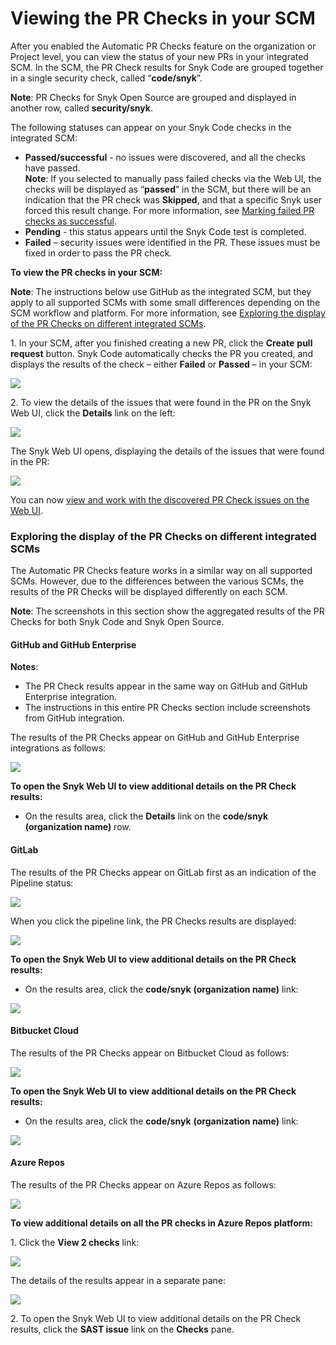 # Viewing the PR Checks in your SCM

After you enabled the Automatic PR Checks feature on the organization or Project level, you can view the status of your new PRs in your integrated SCM. In the SCM, the PR Check results for Snyk Code are grouped together in a single security check, called “**code/snyk**”.

**Note**: PR Checks for Snyk Open Source are grouped and displayed in another row, called **security/snyk**.

The following statuses can appear on your Snyk Code checks in the integrated SCM:

* **Passed/successful** - no issues were discovered, and all the checks have passed.\
  **Note**: If you selected to manually pass failed checks via the Web UI, the checks will be displayed as “**passed**” in the SCM, but there will be an indication that the PR check was **Skipped**, and that a specific Snyk user forced this result change. For more information, see [Marking failed PR checks as successful](viewing-and-working-with-the-pr-check-results-on-the-snyk-web-ui.md#\_ref105582006).
* **Pending** - this status appears until the Snyk Code test is completed.
* **Failed** – security issues were identified in the PR. These issues must be fixed in order to pass the PR check.

**To view the PR checks in your SCM:**

**Note**: The instructions below use GitHub as the integrated SCM, but they apply to all supported SCMs with some small differences depending on the SCM workflow and platform. For more information, see [Exploring the display of the PR Checks on different integrated SCMs](viewing-the-pr-checks-in-your-scm.md#\_ref105582759).

1\. In your SCM, after you finished creating a new PR, click the **Create** **pull request** button. Snyk Code automatically checks the PR you created, and displays the results of the check – either **Failed** or **Passed** – in your SCM:

![](<../../../.gitbook/assets/Snyk Code - PR Checks - GitHub - Checks Failed.png>)

2\. To view the details of the issues that were found in the PR on the Snyk Web UI, click the **Details** link on the left:

![](<../../../.gitbook/assets/Snyk Code - PR Checks - GitHub - Checks Failed - Details link.png>)

The Snyk Web UI opens, displaying the details of the issues that were found in the PR:

![](<../../../.gitbook/assets/image (16).png>)

You can now [view and work with the discovered PR Check issues on the Web UI](viewing-and-working-with-the-pr-check-results-on-the-snyk-web-ui.md).

### Exploring the display of the PR Checks on different integrated SCMs <a href="#_ref105582759" id="_ref105582759"></a>

The Automatic PR Checks feature works in a similar way on all supported SCMs. However, due to the differences between the various SCMs, the results of the PR Checks will be displayed differently on each SCM.

**Note**: The screenshots in this section show the aggregated results of the PR Checks for both Snyk Code and Snyk Open Source.

#### **GitHub and GitHub Enterprise**

**Notes**:

* The PR Check results appear in the same way on GitHub and GitHub Enterprise integration.
* The instructions in this entire PR Checks section include screenshots from GitHub integration.

The results of the PR Checks appear on GitHub and GitHub Enterprise integrations as follows:

![](<../../../.gitbook/assets/Snyk Code - PR Checks - GitHub - Results .png>)

**To open the Snyk Web UI to view additional details on the PR Check results:**

* On the results area, click the **Details** link on the **code/snyk** **(organization name)** row.

#### **GitLab**

The results of the PR Checks appear on GitLab first as an indication of the Pipeline status:

![](<../../../.gitbook/assets/Snyk Code - PR Checks - GitLab - Pipeline.png>)

When you click the pipeline link, the PR Checks results are displayed:

![](<../../../.gitbook/assets/Snyk Code - PR Checks - GitLab.png>)

**To open the Snyk Web UI to view additional details on the PR Check results:**

* On the results area, click the **code/snyk** **(organization name)** link:

![](<../../../.gitbook/assets/Snyk Code - PR Checks - GitLab - Link to Results.png>)

#### **Bitbucket Cloud**

The results of the PR Checks appear on Bitbucket Cloud as follows:

![](<../../../.gitbook/assets/Snyk Code - PR Checks - Bitbucket Cloud.png>)

**To open the Snyk Web UI to view additional details on the PR Check results:**

* On the results area, click the **code/snyk** **(organization name)** link:

![](<../../../.gitbook/assets/Snyk Code - PR Checks - Bitbucket Cloud - Results link.png>)

#### **Azure Repos**

The results of the PR Checks appear on Azure Repos as follows:

![](<../../../.gitbook/assets/Snyk Code - PR Checks - Azure Repos.png>)

**To view additional details on all the PR checks in Azure Repos platform:**

1\. Click the **View 2 checks** link:

![](<../../../.gitbook/assets/Snyk Code - PR Checks - Azure Repos - View Checks link.png>)

The details of the results appear in a separate pane:

![](<../../../.gitbook/assets/Snyk Code - PR Checks - Azure Repos - View Checks link - Pane.png>)

2\. To open the Snyk Web UI to view additional details on the PR Check results, click the **SAST issue** link on the **Checks** pane.
